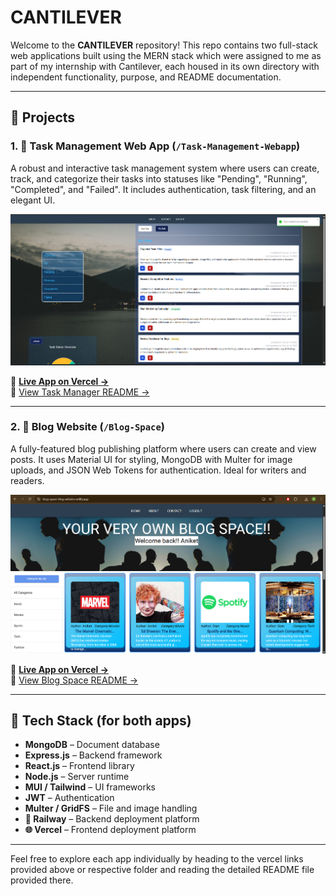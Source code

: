 # CANTILEVER

Welcome to the **CANTILEVER** repository! This repo contains two full-stack web applications built using the MERN stack which were assigned to me as part of my internship with Cantilever, each housed in its own directory with independent functionality, purpose, and README documentation.

---

## 📁 Projects

### 1. 🧩 Task Management Web App (`/Task-Management-Webapp`)

A robust and interactive task management system where users can create, track, and categorize their tasks into statuses like "Pending", "Running", "Completed", and "Failed". It includes authentication, task filtering, and an elegant UI.

<img src="https://github.com/gh4aniket/CANTILEVER/blob/main/Task-Management-Webapp/sample-image/Screenshot%202025-07-15%20093944.png?raw=true" alt="Task Management App Preview" width="600"/>

🔗 **[Live App on Vercel →](https://task-management-webapp-task.netlify.app/)**  
📄 [View Task Manager README →](https://github.com/gh4aniket/CANTILEVER/blob/main/Task-Management-Webapp/Readme.md)

---

### 2. 📝 Blog Website (`/Blog-Space`)

A fully-featured blog publishing platform where users can create and view posts. It uses Material UI for styling, MongoDB with Multer for image uploads, and JSON Web Tokens for authentication. Ideal for writers and readers.

<img src="https://github.com/gh4aniket/CANTILEVER/blob/main/Blog%20website/sample-image/Screenshot%202025-07-17%20180807.png?raw=true"/>

🔗 **[Live App on Vercel →](https://blog-space-blog-website.netlify.app)**  
📄 [View Blog Space README →](https://github.com/gh4aniket/CANTILEVER/blob/main/Blog%20website/README.md)

---

## 📌 Tech Stack (for both apps)

- **MongoDB** – Document database
- **Express.js** – Backend framework
- **React.js** – Frontend library
- **Node.js** – Server runtime
- **MUI / Tailwind** – UI frameworks
- **JWT** – Authentication
- **Multer / GridFS** – File and image handling
- **🚀 Railway** – Backend deployment platform
- **🌐 Vercel** – Frontend deployment platform

---

Feel free to explore each app individually by heading to the vercel links provided above or respective folder and reading the detailed README file provided there.
